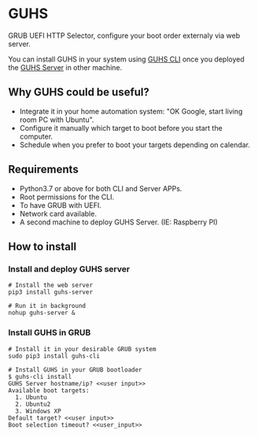 # GUHS

GRUB UEFI HTTP Selector, configure your boot order externaly via web server.

You can install GUHS in your system using [GUHS CLI](https://github.com/jamofer/guhs-cli) once you deployed
the [GUHS Server](https://github.com/jamofer/guhs-server) in other machine.

## Why GUHS could be useful?
* Integrate it in your home automation system: "OK Google, start living room PC with Ubuntu".
* Configure it manually which target to boot before you start the computer.
* Schedule when you prefer to boot your targets depending on calendar.

## Requirements
* Python3.7 or above for both CLI and Server APPs.
* Root permissions for the CLI.
* To have GRUB with UEFI.
* Network card available.
* A second machine to deploy GUHS Server. (IE: Raspberry PI)

## How to install
### Install and deploy GUHS server
```shell
# Install the web server
pip3 install guhs-server

# Run it in background
nohup guhs-server &
```

### Install GUHS in GRUB
```shell
# Install it in your desirable GRUB system
sudo pip3 install guhs-cli

# Install GUHS in your GRUB bootloader
$ guhs-cli install
GUHS Server hostname/ip? <<user input>>
Available boot targets:
  1. Ubuntu
  2. Ubuntu2
  3. Windows XP
Default target? <<user input>>
Boot selection timeout? <<user_input>>
```
